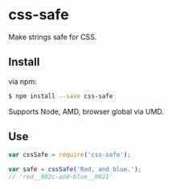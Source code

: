 # css-safe

Make strings safe for CSS.

## Install

via npm:

```sh
$ npm install --save css-safe
```

Supports Node, AMD, browser global via UMD.

## Use

```js
var cssSafe = require('css-safe');

var safe = cssSafe('Red, and blue.');
// 'red__002c-and-blue__0021'
```

